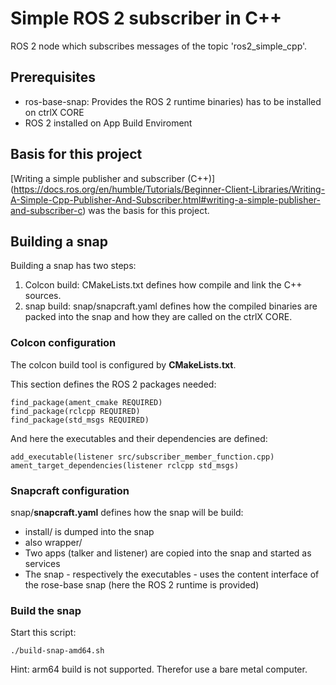 # Simple ROS 2 subscriber in C++

ROS 2 node which subscribes messages of the topic 'ros2_simple_cpp'.

## Prerequisites

* ros-base-snap: Provides the ROS 2 runtime binaries) has to be installed on ctrlX CORE
* ROS 2 installed on App Build Enviroment

## Basis for this project

[Writing a simple publisher and subscriber (C++)] (https://docs.ros.org/en/humble/Tutorials/Beginner-Client-Libraries/Writing-A-Simple-Cpp-Publisher-And-Subscriber.html#writing-a-simple-publisher-and-subscriber-c) was the basis for this project.

## Building a snap

Building a snap has two steps:

1. Colcon build: CMakeLists.txt defines how compile and link the C++ sources.
2. snap build: snap/snapcraft.yaml defines how the compiled binaries are packed into the snap and how they are called on the ctrlX CORE.

### Colcon configuration

The colcon build tool is configured by __CMakeLists.txt__.

This section defines the ROS 2 packages needed:

    find_package(ament_cmake REQUIRED)
    find_package(rclcpp REQUIRED)
    find_package(std_msgs REQUIRED)

And here the executables and their dependencies are defined:

    add_executable(listener src/subscriber_member_function.cpp)
    ament_target_dependencies(listener rclcpp std_msgs)

### Snapcraft configuration

snap/__snapcraft.yaml__ defines how the snap will be build:

* install/ is dumped into the snap
* also wrapper/ 
* Two apps (talker and listener) are copied into the snap and started as services
* The snap - respectively the executables - uses the content interface of the rose-base snap (here the ROS 2 runtime is provided)

### Build the snap

Start this script:

    ./build-snap-amd64.sh

Hint: arm64 build is not supported. Therefor use a bare metal computer.